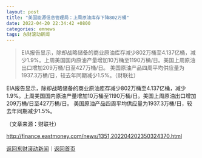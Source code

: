 ```yaml
---
layout: post
title: "美国能源信息管理局：上周原油库存下降802万桶"
date: 2022-04-20 22:34:42 +0800
categories: emnews
tags: 东财滚动新闻
---
```

> EIA报告显示，除却战略储备的商业原油库存减少802万桶至4.137亿桶，减少1.9%。上周美国国内原油产量增加10万桶至1190万桶/日。美国上周原油出口增加209万桶/日至427万桶/日。 美国原油产品四周平均供应量为1937.3万桶/日，较去年同期减少1.5%。（财联社）

<p>EIA报告显示，除却战略储备的商业原油库存减少802万桶至4.137亿桶，减少1.9%。上周美国国内原油产量增加10万桶至1190万桶/日。美国上周原油出口增加209万桶/日至427万桶/日。 美国原油产品四周平均供应量为1937.3万桶/日，较去年同期减少1.5%。</p><p class="em_media">（文章来源：财联社）</p>

<http://finance.eastmoney.com/news/1351,202204202350324370.html>

[返回东财滚动新闻](//finews.withounder.com/emnews/)｜[返回首页](//finews.withounder.com/)